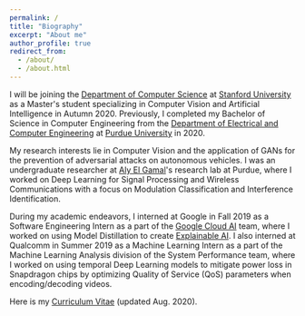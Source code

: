 ```yaml
---
permalink: /
title: "Biography"
excerpt: "About me"
author_profile: true
redirect_from:
  - /about/
  - /about.html
---
```

I will be joining the [Department of Computer Science](https://cs.stanford.edu/) at [Stanford University](https://www.stanford.edu/) as a Master's student specializing in Computer Vision and Artificial Intelligence in Autumn 2020. Previously, I completed my Bachelor of Science in Computer Engineering from the [Department of Electrical and Computer Engineering](https://engineering.purdue.edu/ECE) at [Purdue University](https://www.purdue.edu) in 2020.

My research interests lie in Computer Vision and the application of GANs for the prevention of adversarial attacks on autonomous vehicles. I was an undergraduate researcher at [Aly El Gamal](https://web.ics.purdue.edu/~elgamala/)'s research lab at Purdue, where I worked on Deep Learning for Signal Processing and Wireless Communications with a focus on Modulation Classification and Interference Identification.

During my academic endeavors, I interned at Google in Fall 2019 as a Software Engineering Intern as a part of the [Google Cloud AI](https://cloud.google.com/products/ai) team, where I worked on using Model Distillation to create [Explainable AI](https://cloud.google.com/explainable-ai). I also interned at Qualcomm in Summer 2019 as a Machine Learning Intern as a part of the Machine Learning Analysis division of the System Performance team, where I worked on using temporal Deep Learning models to mitigate power loss in Snapdragon chips by optimizing Quality of Service (QoS) parameters when encoding/decoding videos.

Here is my [Curriculum Vitae](https://sharanramjee.github.io/files/SharanRamjeeCV.pdf) (updated Aug. 2020).

